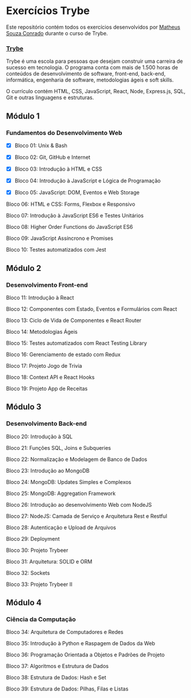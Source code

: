 # Exercícios Trybe
Este repositório contém todos os exercícios desenvolvidos por [Matheus Souza Conrado](https://www.linkedin.com/in/msconrado/) durante o curso de Trybe.

### [Trybe](https://www.betrybe.com/) 

Trybe é uma escola para pessoas que desejam construir uma carreira de sucesso em tecnologia. O programa conta com mais de 1.500 horas de conteúdos de desenvolvimento de software, front-end, back-end, informática, engenharia de software, metodologias ágeis e soft skills.

O currículo contém HTML, CSS, JavaScript, React, Node, Express.js, SQL, Git e outras linguagens e estruturas.

## Módulo 1

### Fundamentos do Desenvolvimento Web

- [X] Bloco 01:  Unix & Bash 

- [X] Bloco 02:  Git, GitHub e Internet 

- [X] Bloco 03:  Introdução à HTML e CSS

- [X] Bloco 04:  Introdução à JavaScript e Lógica de Programação

- [X] Bloco 05:  JavaScript: DOM, Eventos e Web Storage

Bloco 06:  HTML e CSS: Forms, Flexbox e Responsivo

Bloco 07:  Introdução à JavaScript ES6 e Testes Unitários

Bloco 08:  Higher Order Functions do JavaScript ES6

Bloco 09:  JavaScript Assíncrono e Promises

Bloco 10:  Testes automatizados com Jest

## Módulo 2
    
### Desenvolvimento Front-end
    
Bloco 11:  Introdução à React

Bloco 12:  Componentes com Estado, Eventos e Formulários com React

Bloco 13:  Ciclo de Vida de Componentes e React Router

Bloco 14:  Metodologias Ágeis

Bloco 15:  Testes automatizados com React Testing Library

Bloco 16:  Gerenciamento de estado com Redux

Bloco 17:  Projeto Jogo de Trivia

Bloco 18:  Context API e React Hooks

Bloco 19:  Projeto App de Receitas

## Módulo 3
    
### Desenvolvimento Back-end
  
Bloco 20:  Introdução à SQL

Bloco 21:  Funções SQL, Joins e Subqueries

Bloco 22:  Normalização e Modelagem de Banco de Dados

Bloco 23:  Introdução ao MongoDB

Bloco 24:  MongoDB: Updates Simples e Complexos

Bloco 25:  MongoDB: Aggregation Framework

Bloco 26:  Introdução ao desenvolvimento Web com NodeJS

Bloco 27:  NodeJS: Camada de Serviço e Arquitetura Rest e Restful

Bloco 28:  Autenticação e Upload de Arquivos

Bloco 29:  Deployment

Bloco 30:  Projeto Trybeer

Bloco 31:  Arquitetura: SOLID e ORM

Bloco 32:  Sockets

Bloco 33:  Projeto Trybeer II

## Módulo 4
    
### Ciência da Computação

Bloco 34:  Arquitetura de Computadores e Redes

Bloco 35:  Introdução à Python e Raspagem de Dados da Web

Bloco 36:  Programação Orientada a Objetos e Padrões de Projeto

Bloco 37:  Algoritmos e Estrutura de Dados

Bloco 38:  Estrutura de Dados: Hash e Set

Bloco 39:  Estrutura de Dados: Pilhas, Filas e Listas